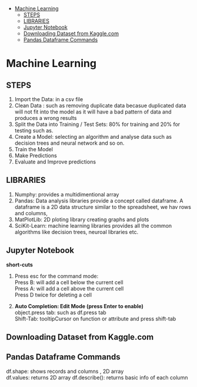 - [Machine Learning](#machine-learning)
  - [STEPS](#steps)
  - [LIBRARIES](#libraries)
  - [Jupyter Notebook](#jupyter-notebook)
  - [Downloading Dataset from Kaggle.com](#downloading-dataset-from-kagglecom)
  - [Pandas Dataframe Commands](#pandas-dataframe-commands)

# Machine Learning   

## STEPS  


1. Import the Data: in a csv file   
2. Clean Data : such as removing duplicate data becasue duplicated data will not fit into the model as it will have a bad pattern of data and produces a wrong results  
3. Split the Data into Training / Test Sets: 80% for training and 20% for testing such as.    
4. Create a Model: selecting an algorithm and analyse data such as decision trees and neural network and so on.   
5. Train the Model   
6. Make Predictions   
7. Evaluate and Improve predictions   


## LIBRARIES 
1. Numphy: provides a multidimentional array  
2. Pandas: Data analysis libraries provide a concept called dataframe. A dataframe is a 2D data structure similar to the spreadsheet, we hav rows and columns, 
3. MatPlotLib: 2D ploting library creating graphs and plots   
4. SciKit-Learn: machine learning libraries provides all the common algorithms like decision trees, neuroal libraries etc.   

## Jupyter Notebook   
**short-cuts**  
1. Press esc for the command mode:  
   Press B: will add a cell below the current cell     
   Press A: will add a cell above the current cell   
   Press D twice for deleting a cell   

2. **Auto Completion: Edit Mode (press Enter to enable)**   
   object.press tab: such as df.press tab  
   Shift-Tab: tooltipCursor on function or attribute and press shift-tab   
   

## Downloading Dataset from Kaggle.com  

## Pandas Dataframe Commands   

df.shape: shows records and columns , 2D array    
df.values: returns 2D array
df.describe(): returns basic info of each column